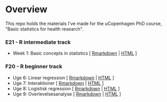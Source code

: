 # Overview
This repo holds the materials I've made for the uCopenhagen PhD course, "Basic statistics for health research".

### E21 - R intermediate track
- Week 1: Basic concepts in statistics \[ [Rmarkdown](F21/notebook_week_1__ex_1.Rmd) \| [HTML](https://htmlpreview.github.io/?https://github.com/epi-ben/course_basic_stats/blob/master/F21/notebook_week_1__ex_1.html) \]

### F20 - R beginner track
- Uge 6: Linear regression \[ [Rmarkdown](E20/notebook_week_6__ex_1.Rmd) \| [HTML](https://htmlpreview.github.io/?https://github.com/benskov/misc/blob/master/E20/notebook_week_6__ex_1.html) \]
- Uge 7: Interaktioner \[ [Rmarkdown](E20/notebook_week_7__ex_1.Rmd) \| [HTML](https://htmlpreview.github.io/?https://github.com/benskov/misc/blob/master/E20/notebook_week_8__ex_1.html) \]
- Uge 8: Logistisk regression \[ [Rmarkdown](E20/notebook_week_7__ex_1.Rmd) \| [HTML](https://htmlpreview.github.io/?https://github.com/benskov/misc/blob/master/E20/notebook_week_8__ex_1.html) \]
- Uge 9: Overlevelsesanalyse \[ [Rmarkdown](E20/notebook_week_9__ex_1.Rmd) \| [HTML](https://htmlpreview.github.io/?https://github.com/benskov/misc/blob/master/E20/notebook_week_9__ex_1.html) \]


